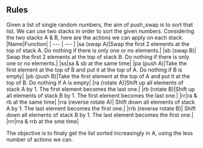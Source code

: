 ## Rules
Given a list of single random numbers, the aim of push_swap is to sort that list.
We can use two stacks in order to sort the given numbers. Considering the two stacks A & B, here are the actions we can apply on each stack.
|Name|Function|
| --- | --- |
|sa (swap A)|Swap the first 2 elements at the top of stack A. Do nothing if there is only one or no elements.|
|sb (swap B)| Swap the first 2 elements at the top of stack B. Do nothing if there is only one or no elements.|
|ss|sa & sb at the same time|
|pa (push A)|Take the first element at the top of B and put it at the top of A. Do nothing if B is empty|
|pb (push B)|Take the first element at the top of A and put it at the top of B. Do nothing if A is empty|
|ra (rotate A)|Shift up all elements of stack A by 1. The first element becomes the last one.|
|rb (rotate B)|Shift up all elements of stack B by 1. The first element becomes the last one.|
|rr|ra & rb at the same time|
|rra (reverse rotate A)| Shift down all elements of stack A by 1. The last element becomes the first one.|
|rrb (reverse rotate B)| Shift down all elements of stack B by 1. The last element becomes the first one.|
|rrr|rra & rrb at the sme time|

The objective is to finaly get the list sorted increasingly in A, using the less number of actions we can.